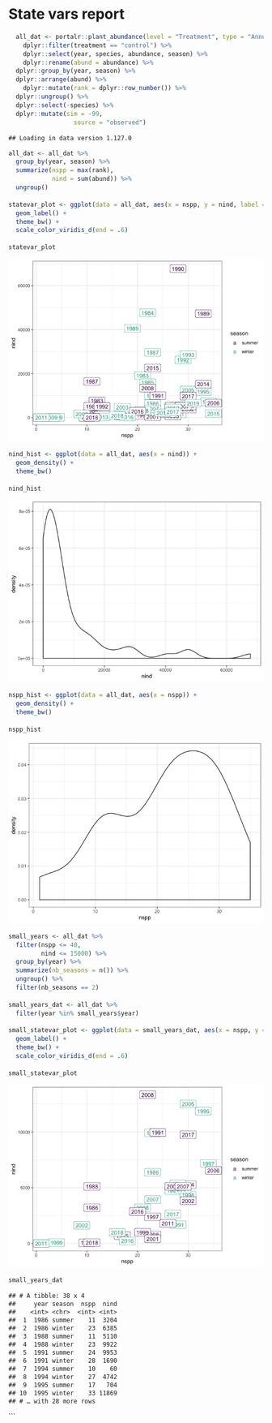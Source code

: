 State vars report
================

``` r
  all_dat <- portalr::plant_abundance(level = "Treatment", type = "Annuals", plots = "All", unknowns = F, correct_sp = T, shape = "flat", min_quads = 16) %>%
    dplyr::filter(treatment == "control") %>%
    dplyr::select(year, species, abundance, season) %>%
    dplyr::rename(abund = abundance) %>%
  dplyr::group_by(year, season) %>%
  dplyr::arrange(abund) %>%
    dplyr::mutate(rank = dplyr::row_number()) %>% 
  dplyr::ungroup() %>%
  dplyr::select(-species) %>%
  dplyr::mutate(sim = -99,
                  source = "observed")
```

    ## Loading in data version 1.127.0

``` r
all_dat <- all_dat %>%
  group_by(year, season) %>%
  summarize(nspp = max(rank),
            nind = sum(abund)) %>%
  ungroup()
  
statevar_plot <- ggplot(data = all_dat, aes(x = nspp, y = nind, label = year, color = season)) +
  geom_label() +
  theme_bw() +
  scale_color_viridis_d(end = .6)

statevar_plot
```

![](statevars_files/figure-markdown_github/load%20stuff-1.png)

``` r
nind_hist <- ggplot(data = all_dat, aes(x = nind)) +
  geom_density() +
  theme_bw()

nind_hist
```

![](statevars_files/figure-markdown_github/histograms-1.png)

``` r
nspp_hist <- ggplot(data = all_dat, aes(x = nspp)) +
  geom_density() +
  theme_bw()

nspp_hist
```

![](statevars_files/figure-markdown_github/histograms-2.png)

``` r
small_years <- all_dat %>%
  filter(nspp <= 40,
         nind <= 15000) %>%
  group_by(year) %>%
  summarize(nb_seasons = n()) %>%
  ungroup() %>%
  filter(nb_seasons == 2)

small_years_dat <- all_dat %>%
  filter(year %in% small_years$year)

small_statevar_plot <- ggplot(data = small_years_dat, aes(x = nspp, y = nind, label = year, color = season)) +
  geom_label() +
  theme_bw() +
  scale_color_viridis_d(end = .6)

small_statevar_plot
```

![](statevars_files/figure-markdown_github/get%20smaller%20years-1.png)

``` r
small_years_dat
```

    ## # A tibble: 38 x 4
    ##     year season  nspp  nind
    ##    <int> <chr>  <int> <int>
    ##  1  1986 summer    11  3204
    ##  2  1986 winter    23  6385
    ##  3  1988 summer    11  5110
    ##  4  1988 winter    23  9922
    ##  5  1991 summer    24  9953
    ##  6  1991 winter    28  1690
    ##  7  1994 summer    10    60
    ##  8  1994 winter    27  4742
    ##  9  1995 summer    17   704
    ## 10  1995 winter    33 11869
    ## # … with 28 more rows

\`\`\`
